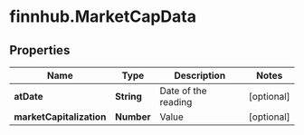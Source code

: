 # finnhub.MarketCapData

## Properties

Name | Type | Description | Notes
------------ | ------------- | ------------- | -------------
**atDate** | **String** | Date of the reading | [optional] 
**marketCapitalization** | **Number** | Value | [optional] 


